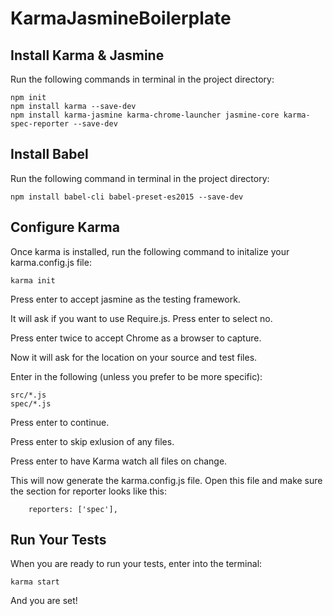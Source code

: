 # KarmaJasmineBoilerplate

## **Install Karma & Jasmine**

Run the following commands in terminal in the project directory:

```
npm init
npm install karma --save-dev
npm install karma-jasmine karma-chrome-launcher jasmine-core karma-spec-reporter --save-dev
```

## **Install Babel**

Run the following command in terminal in the project directory:

```
npm install babel-cli babel-preset-es2015 --save-dev
```

## **Configure Karma**

Once karma is installed, run the following command to initalize your karma.config.js file:

```
karma init
```

Press enter to accept jasmine as the testing framework.

It will ask if you want to use Require.js. Press enter to select no.

Press enter twice to accept Chrome as a browser to capture. 

Now it will ask for the location on your source and test files.

Enter in the following (unless you prefer to be more specific):

```
src/*.js
spec/*.js
```
Press enter to continue.

Press enter to skip exlusion of any files.

Press enter to have Karma watch all files on change.

This will now generate the karma.config.js file. Open this file and make sure the section for reporter looks like this:

```
    reporters: ['spec'],
```

## Run Your Tests

When you are ready to run your tests, enter into the terminal:

```
karma start
```

And you are set!

